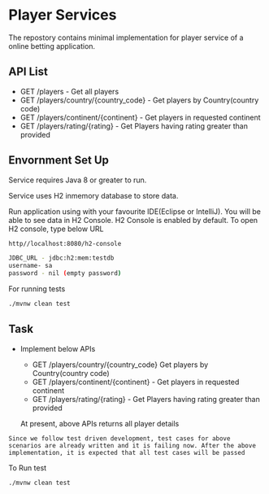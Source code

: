 # Player Services


The repostory contains minimal implementation for player service of a online betting application.

## API List

- GET /players -  Get all players 
- GET /players/country/{country_code}   - Get players by Country(country code)
- GET /players/continent/{continent} -  Get players in requested continent
- GET /players/rating/{rating} - Get Players having rating greater than provided


## Envornment Set Up

Service  requires Java 8 or greater to run.

Service uses H2 inmemory database to store data. 

Run application using with your favourite IDE(Eclipse or IntelliJ). You will be able 
to see data in H2 Console. H2 Console is enabled by default. 
To open H2 console, type below URL

```sh
http//localhost:8080/h2-console

JDBC_URL - jdbc:h2:mem:testdb
username- sa
password - nil (empty password)
```




For running tests

```sh
./mvnw clean test
```



## Task

-  Implement below APIs

   - GET /players/country/{country_code}  Get players by Country(country code)
   - GET /players/continent/{continent} -  Get players in requested continent
   - GET /players/rating/{rating} - Get Players having rating greater than provided
   
   At present, above APIs returns all player details

`Since we follow test driven development, test cases for above scenarios are already written and it is failing now. After the above implementation, it is expected that all test cases will be passed`

To Run test

```sh
./mvnw clean test
```
